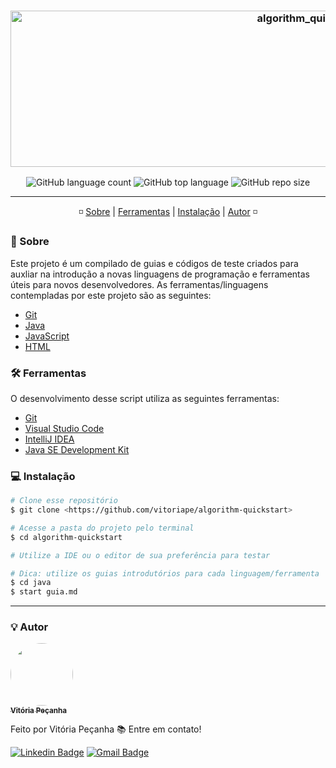 <h3 align="center"> 
<img alt="algorithm_quickstart banner" src="https://github.com/vitoriape/algorithm_quickstart/blob/main/.images/algorithmquickstart-banner.png" width="1000" height="250">
</h3>

<p align="center">
  <img alt="GitHub language count" src="https://img.shields.io/github/languages/count/vitoriape/algorithm-quickstart?color=%23ff5c33">
  
  <img alt="GitHub top language" src="https://img.shields.io/github/languages/top/vitoriape/algorithm-quickstart">
  
  <img alt="GitHub repo size" src="https://img.shields.io/github/repo-size/vitoriape/algorithm-quickstart?color=%ffff00">
  </a>
</p>

---

<p align="center">
 ◽ <a href="#-sobre">Sobre</a> |
 <a href="#-ferramentas">Ferramentas</a> |  
 <a href="#-instalação">Instalação</a> |
 <a href="#-autor">Autor</a> ◽
</p>

### 📌 Sobre

Este projeto é um compilado de guias e códigos de teste criados para auxliar na introdução a novas linguagens de programação e ferramentas úteis para novos desenvolvedores. As ferramentas/linguagens contempladas por este projeto são as seguintes:

- [Git](https://git-scm.com/docs/git/en)
- [Java](https://www.oracle.com/java/technologies/javase-documentation.html)
- [JavaScript](https://developer.mozilla.org/pt-BR/docs/Web/JavaScript)
- [HTML](https://developer.mozilla.org/pt-BR/docs/Web/HTML)

### 🛠 Ferramentas

O desenvolvimento desse script utiliza as seguintes ferramentas:

- [Git](https://git-scm.com/)
- [Visual Studio Code](https://code.visualstudio.com/docs)
- [IntelliJ IDEA](https://www.jetbrains.com/pt-br/idea/resources/)
- [Java SE Development Kit](https://www.oracle.com/java/technologies/downloads/)

### 💻 Instalação
```bash
# Clone esse repositório
$ git clone <https://github.com/vitoriape/algorithm-quickstart>

# Acesse a pasta do projeto pelo terminal
$ cd algorithm-quickstart

# Utilize a IDE ou o editor de sua preferência para testar

# Dica: utilize os guias introdutórios para cada linguagem/ferramenta
$ cd java
$ start guia.md
```

---

### 💡 Autor

<a href="https://www.linkedin.com/in/vitoria-pecanha/">
 <img style="border-radius: 50%;" src="https://avatars.githubusercontent.com/u/55922652?v=4" width="100px;" alt=""/>
 <br />
 <sub><b>Vitória Peçanha</b></sub></a> <a href="https://www.linkedin.com/in/vitoria-pecanha/" title="LinkedIn"></a>


Feito por Vitória Peçanha 📚 Entre em contato!


[![Linkedin Badge](https://img.shields.io/badge/-Vitória-blue?style=flat-square&logo=Linkedin&logoColor=white&link=https://www.linkedin.com/in/vitoria-pecanha/)](https://www.linkedin.com/in/vitoria-pecanha/) [![Gmail Badge](https://img.shields.io/badge/-vitoriapecanha.log@gmail.com-c14438?style=flat-square&logo=Gmail&logoColor=white&link=mailto:vitoriapecanha.log@gmail.com)](mailto:vitoriapecanha.log@gmail.com)

